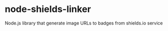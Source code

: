 node-shields-linker
===================

Node.js library that generate image URLs to badges from shields.io service
